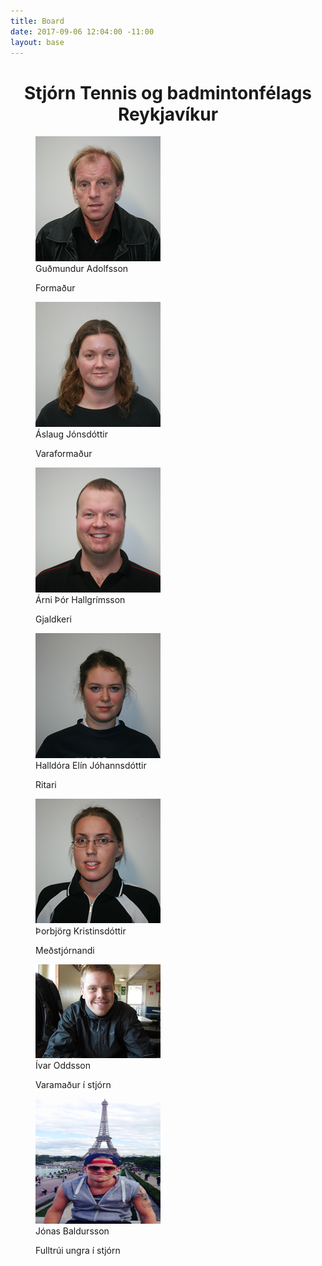 ```yaml
---
title: Board
date: 2017-09-06 12:04:00 -11:00
layout: base
---
```


<head>
<link href='http://fonts.googleapis.com/css?family=Lobster' rel='stylesheet' type='text/css'>
</head>
<body>
<h1 class="board_text" id="page_without_coverphoto" align="center">Stjórn Tennis og badmintonfélags Reykjavíkur</h1>
<div id="container">
<figure id="row1"> 
<img src="/images/gudmundur.png" alt="Guðmundur-formaður">
<figcaption class="board_text">Guðmundur Adolfsson</figcaption>
<p>Formaður</p>
</figure>
<figure id="row2">
<img src="/images/aslaug.png" alt="Áslaug-varaformaður">
<figcaption class="board_text">Áslaug Jónsdóttir</figcaption>
<p>Varaformaður</p>
</figure>
</div>
<div id="container">
<figure id="row1">
<img src="/images/arni.png" alt="Árni-gjaldkeri">
<figcaption class="board_text">Árni Þór Hallgrímsson</figcaption>
<p>Gjaldkeri</p>
</figure>
<figure id="row2">
<img src="/images/halldora.png" alt="Halldóra-ritari">
<figcaption class="board_text">Halldóra Elín Jóhannsdóttir</figcaption>
<p>Ritari</p>
</figure>
</div>
<div id="container">
<figure id="row1">
<img src="/images/thorbjorg.png" alt="Þorbjörg-meðstjórnandi">
<figcaption class="board_text">Þorbjörg Kristinsdóttir</figcaption>
<p>Meðstjórnandi</p>
</figure>
<figure id="row2">
<img src="/images/ivar.jpg" alt="Ívar-varamaður í stjórn">
<figcaption class="board_text">Ívar Oddsson</figcaption>
<p>Varamaður í stjórn</p>
</figure>
</div>
<div id="container">
<figure id="row3">
<img src="/images/jonas.jpg" alt="Jónas-fulltrúi ungra í stjórn" width="200px" height="200px" />
<figcaption class="board_text">Jónas Baldursson</figcaption>
<p>Fulltrúi ungra í stjórn</p>
</figure>
</div>
</body>